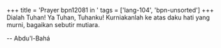 +++
title = 'Prayer bpn12081 in '
tags = ['lang-104', 'bpn-unsorted']
+++
Dialah Tuhan! Ya Tuhan, Tuhanku! Kurniakanlah ke atas daku hati yang murni, bagaikan sebutir mutiara.

-- Abdu'l-Bahá
